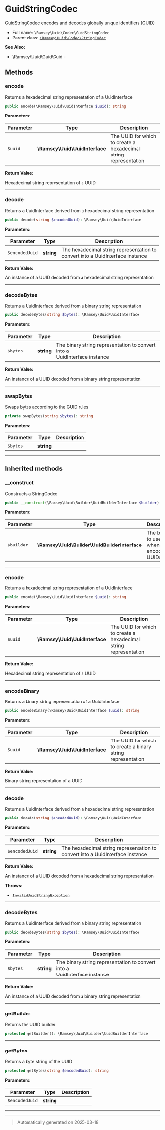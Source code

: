 
# GuidStringCodec

GuidStringCodec encodes and decodes globally unique identifiers (GUID)



* Full name: `\Ramsey\Uuid\Codec\GuidStringCodec`
* Parent class: [`\Ramsey\Uuid\Codec\StringCodec`](./StringCodec.md)

**See Also:**

* \Ramsey\Uuid\Guid\Guid - 




## Methods


### encode

Returns a hexadecimal string representation of a UuidInterface

```php
public encode(\Ramsey\Uuid\UuidInterface $uuid): string
```








**Parameters:**

| Parameter | Type | Description |
|-----------|------|-------------|
| `$uuid` | **\Ramsey\Uuid\UuidInterface** | The UUID for which to create a hexadecimal<br />string representation |


**Return Value:**

Hexadecimal string representation of a UUID




***

### decode

Returns a UuidInterface derived from a hexadecimal string representation

```php
public decode(string $encodedUuid): \Ramsey\Uuid\UuidInterface
```








**Parameters:**

| Parameter | Type | Description |
|-----------|------|-------------|
| `$encodedUuid` | **string** | The hexadecimal string representation to<br />convert into a UuidInterface instance |


**Return Value:**

An instance of a UUID decoded from a hexadecimal
string representation




***

### decodeBytes

Returns a UuidInterface derived from a binary string representation

```php
public decodeBytes(string $bytes): \Ramsey\Uuid\UuidInterface
```








**Parameters:**

| Parameter | Type | Description |
|-----------|------|-------------|
| `$bytes` | **string** | The binary string representation to convert into a<br />UuidInterface instance |


**Return Value:**

An instance of a UUID decoded from a binary string
representation




***

### swapBytes

Swaps bytes according to the GUID rules

```php
private swapBytes(string $bytes): string
```








**Parameters:**

| Parameter | Type | Description |
|-----------|------|-------------|
| `$bytes` | **string** |  |





***


## Inherited methods


### __construct

Constructs a StringCodec

```php
public __construct(\Ramsey\Uuid\Builder\UuidBuilderInterface $builder): mixed
```








**Parameters:**

| Parameter | Type | Description |
|-----------|------|-------------|
| `$builder` | **\Ramsey\Uuid\Builder\UuidBuilderInterface** | The builder to use when encoding UUIDs |





***

### encode

Returns a hexadecimal string representation of a UuidInterface

```php
public encode(\Ramsey\Uuid\UuidInterface $uuid): string
```








**Parameters:**

| Parameter | Type | Description |
|-----------|------|-------------|
| `$uuid` | **\Ramsey\Uuid\UuidInterface** | The UUID for which to create a hexadecimal<br />string representation |


**Return Value:**

Hexadecimal string representation of a UUID




***

### encodeBinary

Returns a binary string representation of a UuidInterface

```php
public encodeBinary(\Ramsey\Uuid\UuidInterface $uuid): string
```








**Parameters:**

| Parameter | Type | Description |
|-----------|------|-------------|
| `$uuid` | **\Ramsey\Uuid\UuidInterface** | The UUID for which to create a binary string<br />representation |


**Return Value:**

Binary string representation of a UUID




***

### decode

Returns a UuidInterface derived from a hexadecimal string representation

```php
public decode(string $encodedUuid): \Ramsey\Uuid\UuidInterface
```








**Parameters:**

| Parameter | Type | Description |
|-----------|------|-------------|
| `$encodedUuid` | **string** | The hexadecimal string representation to<br />convert into a UuidInterface instance |


**Return Value:**

An instance of a UUID decoded from a hexadecimal
string representation



**Throws:**

- [`InvalidUuidStringException`](../Exception/InvalidUuidStringException.md)



***

### decodeBytes

Returns a UuidInterface derived from a binary string representation

```php
public decodeBytes(string $bytes): \Ramsey\Uuid\UuidInterface
```








**Parameters:**

| Parameter | Type | Description |
|-----------|------|-------------|
| `$bytes` | **string** | The binary string representation to convert into a<br />UuidInterface instance |


**Return Value:**

An instance of a UUID decoded from a binary string
representation




***

### getBuilder

Returns the UUID builder

```php
protected getBuilder(): \Ramsey\Uuid\Builder\UuidBuilderInterface
```












***

### getBytes

Returns a byte string of the UUID

```php
protected getBytes(string $encodedUuid): string
```








**Parameters:**

| Parameter | Type | Description |
|-----------|------|-------------|
| `$encodedUuid` | **string** |  |





***


***
> Automatically generated on 2025-03-18
